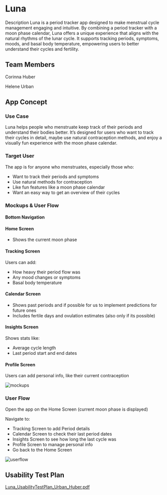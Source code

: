# Luna

Description
Luna is a period tracker app designed to make menstrual cycle management engaging and intuitive. By combining a period tracker with a moon phase calendar, Luna offers a unique experience that aligns with the natural rhythms of the lunar cycle. It supports tracking periods, symptoms, moods, and basal body temperature, empowering users to better understand their cycles and fertility.

## Team Members
Corinna Huber

Helene Urban

## App Concept

### Use Case
Luna helps people who menstruate keep track of their periods and understand their bodies better. It’s designed for users who want to track their cycles in detail, maybe use natural contraception methods, and enjoy a visually fun experience with the moon phase calendar.

### Target User
The app is for anyone who menstruates, especially those who:
- Want to track their periods and symptoms
- Use natural methods for contraception
- Like fun features like a moon phase calendar
- Want an easy way to get an overview of their cycles

### Mockups & User Flow
#### Bottom Navigation

#### Home Screen
- Shows the current moon phase

#### Tracking Screen

Users can add:
- How heavy their period flow was
- Any mood changes or symptoms
- Basal body temperature

#### Calendar Screen
- Shows past periods and if possible for us to implement predictions for future ones
- Includes fertile days and ovulation estimates (also only if its possible)

#### Insights Screen

Shows stats like:
- Average cycle length
- Last period start and end dates

#### Profile Screen
Users can add personal info, like their current contraception

![mockups](https://github.com/user-attachments/assets/b0fd8aee-924b-470b-b968-952c65ba5594)


### User Flow
Open the app on the Home Screen (current moon phase is displayed)

Navigate to:
- Tracking Screen to add Period details
- Calendar Screen to check their last period dates
- Insights Screen to see how long the last cycle was
- Profile Screen to manage personal info
- Go back to the Home Screen

![userflow](https://github.com/user-attachments/assets/bfda1351-0d68-4b49-8d45-b0eda9bdd674)


## Usability Test Plan

[Luna_UsabilityTestPlan_Urban_Huber.pdf](https://github.com/user-attachments/files/18476187/Luna_UsabilityTestPlan_Urban_Huber.pdf)

 
